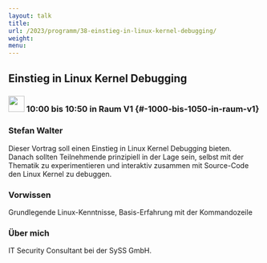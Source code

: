 ```yaml
---
layout: talk
title:
url: /2023/programm/38-einstieg-in-linux-kernel-debugging/
weight:
menu:
---
```

## Einstieg in Linux Kernel Debugging

### <img height = "32" src="../../../images/talk.svg"> 10:00 bis 10:50 in Raum V1 {#-1000-bis-1050-in-raum-v1}

### Stefan Walter

Dieser Vortrag soll einen Einstieg in Linux Kernel Debugging bieten.  
Danach sollten Teilnehmende prinzipiell in der Lage sein, selbst mit der Thematik zu experimentieren und interaktiv zusammen mit Source-Code den Linux Kernel zu debuggen.

### Vorwissen

Grundlegende Linux-Kenntnisse, Basis-Erfahrung mit der Kommandozeile

### Über mich

IT Security Consultant bei der SySS GmbH.

